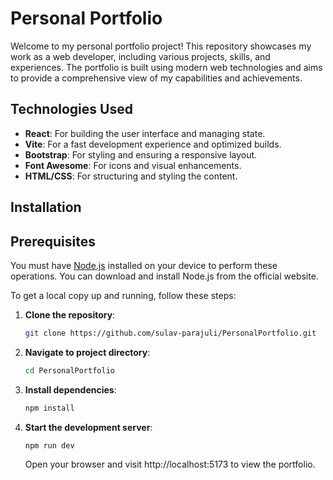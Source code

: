 # Personal Portfolio

Welcome to my personal portfolio project! This repository showcases my work as a web developer, including various projects, skills, and experiences. The portfolio is built using modern web technologies and aims to provide a comprehensive view of my capabilities and achievements.

## Technologies Used

- **React**: For building the user interface and managing state.
- **Vite**: For a fast development experience and optimized builds.
- **Bootstrap**: For styling and ensuring a responsive layout.
- **Font Awesome**: For icons and visual enhancements.
- **HTML/CSS**: For structuring and styling the content.

## Installation

## Prerequisites

You must have [Node.js](https://nodejs.org/) installed on your device to perform these operations. You can download and install Node.js from the official website.

To get a local copy up and running, follow these steps:

1. **Clone the repository**:

   ```bash
   git clone https://github.com/sulav-parajuli/PersonalPortfolio.git
   ```

2. **Navigate to project directory**:

   ```bash
   cd PersonalPortfolio
   ```

3. **Install dependencies**:

   ```bash
   npm install
   ```

4. **Start the development server**:
   ```bash
   npm run dev
   ```
   Open your browser and visit http://localhost:5173 to view the portfolio.
